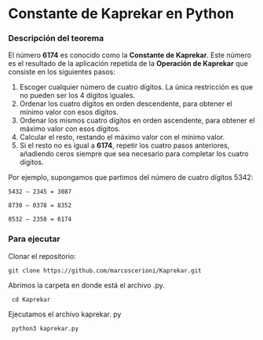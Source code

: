 # Constante de Kaprekar en Python

### Descripción del teorema
El número **6174** es conocido como la **Constante de Kaprekar**. Este número es el resultado de la aplicación repetida de la **Operación de Kaprekar** que consiste en los siguientes pasos:

1.  Escoger cualquier número de cuatro dígitos. La única restricción es que no pueden ser los 4 dígitos iguales. 
2. Ordenar los cuatro dígitos en orden descendente, para obtener el mínimo valor con esos dígitos. 
3.  Ordenar los mismos cuatro dígitos en orden ascendente, para obtener el máximo valor con esos dígitos. 
4.  Calcular el resto, restando el máximo valor con el mínimo valor. 
5.  Si el resto no es igual a **6174**, repetir los cuatro pasos anteriores, añadiendo ceros siempre que sea necesario para completar los cuatro dígitos. 

Por ejemplo, supongamos que partimos del número de cuatro dígitos 5342:

    5432 – 2345 = 3087

    8730 – 0378 = 8352

    8532 – 2358 = 6174

### Para ejecutar
Clonar el repositorio: 

    git clone https://github.com/marcoscerioni/Kaprekar.git
 Abrimos la carpeta en donde está el archivo .py. 
     
     cd Kaprekar
 Ejecutamos el archivo kaprekar. py
     
     python3 kaprekar.py


